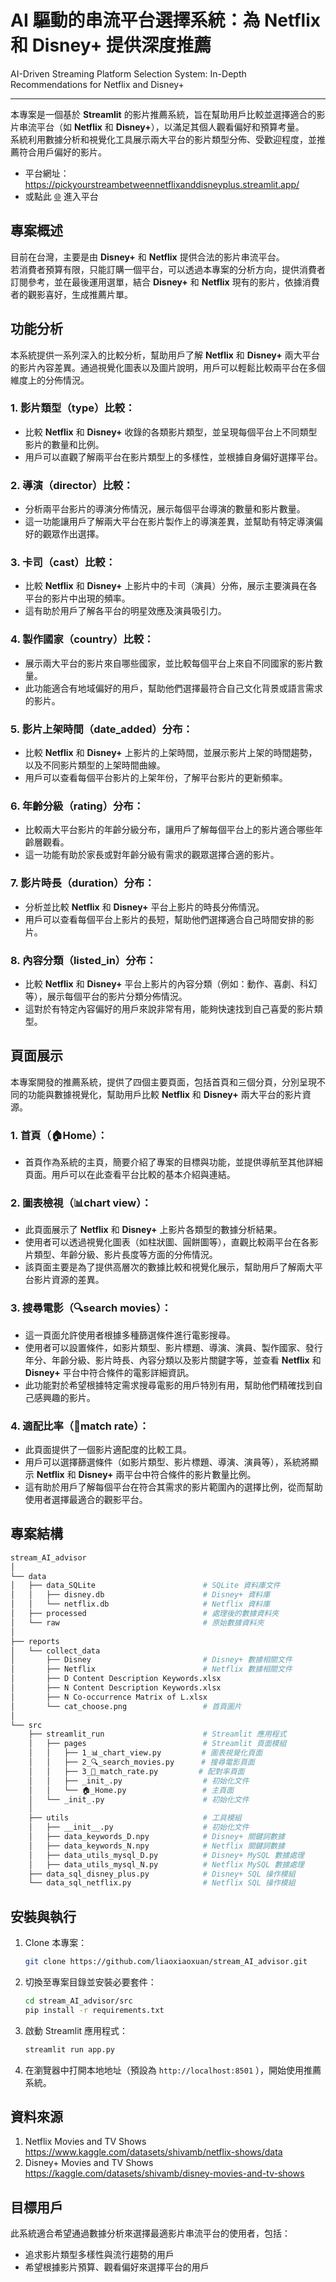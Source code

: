 # AI 驅動的串流平台選擇系統：為 Netflix 和 Disney+ 提供深度推薦
AI-Driven Streaming Platform Selection System: In-Depth Recommendations for Netflix and Disney+

---

本專案是一個基於 **Streamlit** 的影片推薦系統，旨在幫助用戶比較並選擇適合的影片串流平台（如 **Netflix** 和 **Disney+**），以滿足其個人觀看偏好和預算考量。  
系統利用數據分析和視覺化工具展示兩大平台的影片類型分佈、受歡迎程度，並推薦符合用戶偏好的影片。    

+ 平台網址：https://pickyourstreambetweennetflixanddisneyplus.streamlit.app/  
+ 或點此 [🌐](https://pickyourstreambetweennetflixanddisneyplus.streamlit.app/) 進入平台

## 專案概述
目前在台灣，主要是由 **Disney+** 和 **Netflix** 提供合法的影片串流平台。    
若消費者預算有限，只能訂購一個平台，可以透過本專案的分析方向，提供消費者訂閱參考，並在最後運用選單，結合 **Disney+** 和 **Netflix** 現有的影片，依據消費者的觀影喜好，生成推薦片單。 

## 功能分析
本系統提供一系列深入的比較分析，幫助用戶了解 **Netflix** 和 **Disney+** 兩大平台的影片內容差異。通過視覺化圖表以及圖片說明，用戶可以輕鬆比較兩平台在多個維度上的分佈情況。

### 1. 影片類型（type）比較：
+ 比較 **Netflix** 和 **Disney+** 收錄的各類影片類型，並呈現每個平台上不同類型影片的數量和比例。
+ 用戶可以直觀了解兩平台在影片類型上的多樣性，並根據自身偏好選擇平台。

### 2. 導演（director）比較：
+ 分析兩平台影片的導演分佈情況，展示每個平台導演的數量和影片數量。
+ 這一功能讓用戶了解兩大平台在影片製作上的導演差異，並幫助有特定導演偏好的觀眾作出選擇。

### 3. 卡司（cast）比較：
+ 比較 **Netflix** 和 **Disney+** 上影片中的卡司（演員）分佈，展示主要演員在各平台的影片中出現的頻率。
+ 這有助於用戶了解各平台的明星效應及演員吸引力。

### 4. 製作國家（country）比較：
+ 展示兩大平台的影片來自哪些國家，並比較每個平台上來自不同國家的影片數量。
+ 此功能適合有地域偏好的用戶，幫助他們選擇最符合自己文化背景或語言需求的影片。

### 5. 影片上架時間（date_added）分布：
+ 比較 **Netflix** 和 **Disney+** 上影片的上架時間，並展示影片上架的時間趨勢，以及不同影片類型的上架時間曲線。
+ 用戶可以查看每個平台影片的上架年份，了解平台影片的更新頻率。

### 6. 年齡分級（rating）分布：
+ 比較兩大平台影片的年齡分級分布，讓用戶了解每個平台上的影片適合哪些年齡層觀看。
+ 這一功能有助於家長或對年齡分級有需求的觀眾選擇合適的影片。

### 7. 影片時長（duration）分布：
+ 分析並比較 **Netflix** 和 **Disney+** 平台上影片的時長分佈情況。
+ 用戶可以查看每個平台上影片的長短，幫助他們選擇適合自己時間安排的影片。

### 8. 內容分類（listed_in）分布：
+ 比較 **Netflix** 和 **Disney+** 平台上影片的內容分類（例如：動作、喜劇、科幻等），展示每個平台的影片分類分佈情況。
+ 這對於有特定內容偏好的用戶來說非常有用，能夠快速找到自己喜愛的影片類型。

## 頁面展示
本專案開發的推薦系統，提供了四個主要頁面，包括首頁和三個分頁，分別呈現不同的功能與數據視覺化，幫助用戶比較 **Netflix** 和 **Disney+** 兩大平台的影片資源。

### 1. 首頁（🏠Home）：
+ 首頁作為系統的主頁，簡要介紹了專案的目標與功能，並提供導航至其他詳細頁面。用戶可以在此查看平台比較的基本介紹與連結。

### 2. 圖表檢視（📊chart view）：
+ 此頁面展示了 **Netflix** 和 **Disney+** 上影片各類型的數據分析結果。
+ 使用者可以透過視覺化圖表（如柱狀圖、圓餅圖等），直觀比較兩平台在各影片類型、年齡分級、影片長度等方面的分佈情況。
+ 該頁面主要是為了提供高層次的數據比較和視覺化展示，幫助用戶了解兩大平台影片資源的差異。

### 3. 搜尋電影（🔍search movies）：
+ 這一頁面允許使用者根據多種篩選條件進行電影搜尋。
+ 使用者可以設置條件，如影片類型、影片標題、導演、演員、製作國家、發行年分、年齡分級、影片時長、內容分類以及影片關鍵字等，並查看 **Netflix** 和 **Disney+** 平台中符合條件的電影詳細資訊。
+ 此功能對於希望根據特定需求搜尋電影的用戶特別有用，幫助他們精確找到自己感興趣的影片。

### 4. 適配比率（📝match rate）：
+ 此頁面提供了一個影片適配度的比較工具。
+ 用戶可以選擇篩選條件（如影片類型、影片標題、導演、演員等），系統將顯示 **Netflix** 和 **Disney+** 兩平台中符合條件的影片數量比例。
+ 這有助於用戶了解每個平台在符合其需求的影片範圍內的選擇比例，從而幫助使用者選擇最適合的觀影平台。

## 專案結構

```bash
stream_AI_advisor
│
└── data
│   ├── data_SQLite                        # SQLite 資料庫文件
│   │   ├── disney.db                      # Disney+ 資料庫
│   │   └── netflix.db                     # Netflix 資料庫
│   ├── processed                          # 處理後的數據資料夾
│   └── raw                                # 原始數據資料夾
│
├── reports
│   └── collect_data
│       ├── Disney                         # Disney+ 數據相關文件
│       ├── Netflix                        # Netflix 數據相關文件
│       ├── D Content Description Keywords.xlsx
│       ├── N Content Description Keywords.xlsx
│       ├── N Co-occurrence Matrix of L.xlsx
│       └── cat_choose.png                 # 首頁圖片
│
└── src
    ├── streamlit_run                      # Streamlit 應用程式
    │   ├── pages                          # Streamlit 頁面模組
    │   │   ├── 1_📊_chart_view.py         # 圖表視覺化頁面
    │   │   ├── 2_🔍_search_movies.py      # 搜尋電影頁面
    │   │   ├── 3_📝_match_rate.py         # 配對率頁面
    │   │   ├── _init_.py                  # 初始化文件
    │   │   └── 🏠_Home.py                 # 主頁面
    │   └── _init_.py                      # 初始化文件
    │
    ├── utils                              # 工具模組
    │   ├── __init__.py                    # 初始化文件
    │   ├── data_keywords_D.npy            # Disney+ 關鍵詞數據
    │   ├── data_keywords_N.npy            # Netflix 關鍵詞數據
    │   ├── data_utils_mysql_D.py          # Disney+ MySQL 數據處理
    │   ├── data_utils_mysql_N.py          # Netflix MySQL 數據處理
    ├── data_sql_disney_plus.py            # Disney+ SQL 操作模組
    └── data_sql_netflix.py                # Netflix SQL 操作模組
```

## 安裝與執行
1. Clone 本專案：

    ```bash
    git clone https://github.com/liaoxiaoxuan/stream_AI_advisor.git
    ```

2. 切換至專案目錄並安裝必要套件：

    ```bash
    cd stream_AI_advisor/src
    pip install -r requirements.txt
    ```

3. 啟動 Streamlit 應用程式：

    ```bash
    streamlit run app.py
    ```

4. 在瀏覽器中打開本地地址（預設為 `http://localhost:8501` ），開始使用推薦系統。

## 資料來源
1. Netflix Movies and TV Shows  
https://www.kaggle.com/datasets/shivamb/netflix-shows/data  
2. Disney+ Movies and TV Shows  
https://kaggle.com/datasets/shivamb/disney-movies-and-tv-shows  

## 目標用戶
此系統適合希望通過數據分析來選擇最適影片串流平台的使用者，包括：
+ 追求影片類型多樣性與流行趨勢的用戶
+ 希望根據影片預算、觀看偏好來選擇平台的用戶
